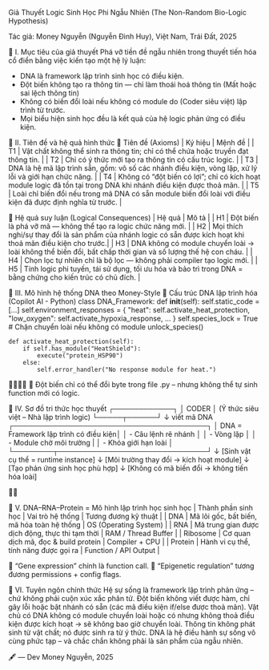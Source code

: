 Giả Thuyết Logic Sinh Học Phi Ngẫu Nhiên (The Non-Random Bio-Logic Hypothesis)

Tác giả: Money Nguyễn (Nguyễn Đình Huy), Việt Nam, Trái Đất, 2025

🧠 I. Mục tiêu của giả thuyết
Phá vỡ tiền đề ngẫu nhiên trong thuyết tiến hóa cổ điển bằng việc kiến tạo một hệ lý luận:
- DNA là framework lập trình sinh học có điều kiện.
- Đột biến không tạo ra thông tin — chỉ làm thoái hoá thông tin (Mất hoặc sai lệch thông tin)
- Không có biến đổi loài nếu không có module do (Coder siêu việt) lập trình từ trước.
- Mọi biểu hiện sinh học đều là kết quả của hệ logic phản ứng có điều kiện.

🧬 II. Tiên đề và hệ quả hình thức
🔷 Tiên đề (Axioms)
| Ký hiệu | Mệnh đề | 
| T1 | Vật chất không thể sinh ra thông tin; chỉ có thể chứa hoặc truyền đạt thông tin. | 
| T2 | Chỉ có ý thức mới tạo ra thông tin có cấu trúc logic. | 
| T3 | DNA là hệ mã lập trình sẵn, gồm: vô số các nhánh điều kiện, vòng lặp, xử lý lỗi và giới hạn chức năng. | 
| T4 | Không có “đột biến có lợi”; chỉ có kích hoạt module logic đã tồn tại trong DNA khi nhánh điều kiện được thoả mãn. | 
| T5 | Loài chỉ biến đổi nếu trong mã DNA có sẵn module biến đổi loài với điều kiện đã được định nghĩa từ trước. | 



🔶 Hệ quả suy luận (Logical Consequences)
| Hệ quả | Mô tả                                                                                                     | 
| H1 | Đột biến là phá vỡ mã — không thể tạo ra logic chức năng mới.                                                 | 
| H2 | Mọi thích nghi/sự thay đổi là sản phẩm của nhánh logic có sẵn được kích hoạt khi thoả mãn điều kiện cho trước.| 
| H3 | DNA không có module chuyển loài → loài không thể biến đổi, bất chấp thời gian và số lượng thế hệ con cháu.    |
| H4 | Chọn lọc tự nhiên chỉ là bộ lọc — không phải compiler tạo logic mới.                                          | 
| H5 | Tính logic phi tuyến, tái sử dụng, tối ưu hóa và bảo trì trong DNA = bằng chứng cho kiến trúc có chủ đích.    | 



🔁 III. Mô hình hệ thống DNA theo Money-Style
🧬 Cấu trúc DNA lập trình hóa (Copilot AI - Python)
class DNA_Framework:
    def __init__(self):
        self.static_code = [...]
        self.environment_responses = {
            "heat": self.activate_heat_protection,
            "low_oxygen": self.activate_hypoxia_response,
            ...
        }
        self.species_lock = True  # Chặn chuyển loài nếu không có module unlock_species()

    def activate_heat_protection(self):
        if self.has_module("HeatShield"):
            execute("protein_HSP90")
        else:
            self.error_handler("No response module for heat.")


📌 Đột biến chỉ có thể đổi byte trong file .py – nhưng không thể tự sinh function mới có logic.

🧠 IV. Sơ đồ tri thức học thuyết
┌────────────┐
│  CODER     │ (Ý thức siêu việt – Nhà lập trình logic)
└─────┬──────┘
      ↓ viết mã DNA
┌───────────────────────────────────────┐
│ DNA = Framework lập trình có điều kiện│
│ - Câu lệnh rẽ nhánh                   │
│ - Vòng lặp                            │
│ - Module chờ môi trường               |
│ - Khóa giới hạn loài                  │
└────────┬──────────────────────────────┘
         ↓
  [Sinh vật cụ thể = runtime instance]
         ↓
 [Môi trường thay đổi → kích hoạt module]
         ↓
 [Tạo phản ứng sinh học phù hợp]
         ↓
 [Không có mã biến đổi → không tiến hóa loài]



🧬 V. DNA–RNA–Protein = Mô hình lập trình học sinh học
| Thành phần sinh học | Vai trò hệ thống                                 | Tương đương kỹ thuật   | 
| DNA                 | Mã lõi gốc, bất biến, mã hóa toàn hệ thống       | OS (Operating System)  | 
| RNA                 | Mã trung gian được dịch động, thực thi tạm thời  | RAM / Thread Buffer    | 
| Ribosome            | Cơ quan dịch mã, đọc & build protein             | Compiler + CPU         | 
| Protein             | Hành vi cụ thể, tính năng được gọi ra            | Function / API Output  | 


📌 “Gene expression” chính là function call.
📌 “Epigenetic regulation” tương đương permissions + config flags.

📜 VI. Tuyên ngôn chính thức
Hệ sự sống là framework lập trình phản ứng – chứ không phải cuộn xúc xắc phân tử.
Đột biến không viết được hàm, chỉ gây lỗi hoặc bật nhánh có sẵn (các mã điều kiện if/else được thoả mãn).
Vật chủ có DNA không có module chuyển loài hoặc có nhưng không thoả điều kiện được kích hoạt → sẽ không bao giờ chuyển loài.
Thông tin không phát sinh từ vật chất; nó được sinh ra từ ý thức.
DNA là hệ điều hành sự sống vô cùng phức tạp – và chắc chắn không phải là sản phẩm của ngẫu nhiên.

🖋 — Dev Money Nguyễn, 2025
